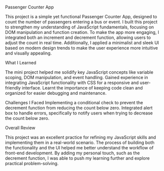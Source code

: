 Passenger Counter App

This project is a simple yet functional Passenger Counter App, designed to count the number of passengers entering a bus or event. I built this project to strengthen my understanding of JavaScript fundamentals, focusing on DOM manipulation and function creation. To make the app more engaging, I integrated both an increment and decrement function, allowing users to adjust the count in real time. Additionally, I applied a minimalist and sleek UI based on modern design trends to make the user experience more intuitive and visually appealing.

What I Learned

The mini project helped me solidify key JavaScript concepts like variable scoping, DOM manipulation, and event handling.
Gained experience in integrating JavaScript functionality with CSS for a responsive and user-friendly interface.
Learnt the importance of keeping code clean and organized for easier debugging and maintenance.

Challenges I Faced
Implementing a conditional check to prevent the decrement function from reducing the count below zero.
Integrated alert box to handle errors, specifically to notify users when trying to decrease the count below zero.

Overall Review

This project was an excellent practice for refining my JavaScript skills and implementing them in a real-world scenario. The process of building both the functionality and the UI helped me better understand the workflow of front-end development. By adding my personal touch, such as the decrement function, I was able to push my learning further and explore practical problem-solving.
